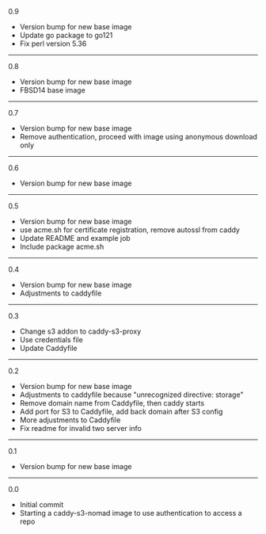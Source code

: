 0.9

* Version bump for new base image
* Update go package to go121
* Fix perl version 5.36

---

0.8

* Version bump for new base image
* FBSD14 base image

---

0.7

* Version bump for new base image
* Remove authentication, proceed with image using anonymous download only

---

0.6

* Version bump for new base image

---

0.5

* Version bump for new base image
* use acme.sh for certificate registration, remove autossl from caddy
* Update README and example job
* Include package acme.sh

---

0.4

* Version bump for new base image
* Adjustments to caddyfile

---

0.3

* Change s3 addon to caddy-s3-proxy
* Use credentials file
* Update Caddyfile

---

0.2

* Version bump for new base image
* Adjustments to caddyfile because "unrecognized directive: storage"
* Remove domain name from Caddyfile, then caddy starts
* Add port for S3 to Caddyfile, add back domain after S3 config
* More adjustments to Caddyfile
* Fix readme for invalid two server info

---

0.1

* Version bump for new base image

---

0.0

* Initial commit
* Starting a caddy-s3-nomad image to use authentication to access a repo
